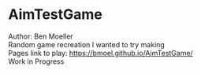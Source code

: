 # AimTestGame  
Author: Ben Moeller  
Random game recreation I wanted to try making  
Pages link to play: https://bmoel.github.io/AimTestGame/  
Work in Progress
